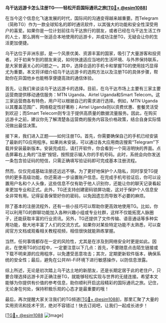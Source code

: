 **乌干达远游卡怎么注册TG——轻松开启国际通讯之旅[[TG💪+ @esim1088](https://t.me/s/esim1088)]**

在当今这个信息化飞速发展的时代，国际间的沟通变得越来越重要。而Telegram（简称TG）作为一款全球知名的即时通讯软件，以其强大的功能和安全性深受用户的喜爱。如果你是一位计划前往乌干达旅行的朋友，或者已经在乌干达生活工作的人士，那么拥有一张适合本地使用的远游卡，并成功注册TG，无疑会让你的生活更加便捷。

乌干达位于非洲东部，是一个风景优美、资源丰富的国家，吸引了大量游客和投资者。对于初来乍到的朋友来说，如何快速适应当地的生活环境、与外界保持联系，是大家普遍关心的问题之一。其中，选择合适的手机卡和掌握TG的使用技巧显得尤为重要。本文将详细介绍乌干达远游卡的选购方法以及注册TG的具体步骤，帮助你在异国他乡也能畅享便捷高效的通信体验。

首先，让我们来谈谈乌干达远游卡的选择。目前，在乌干达市场上主要有三家主要运营商提供移动通信服务：MTN Uganda、Airtel Uganda和Smart Telecom。这三家运营商各有特色，用户可以根据自己的需求进行选择。例如，MTN Uganda以其覆盖范围广、网络稳定性好著称；Airtel Uganda则以资费优惠、套餐灵活受到欢迎；而Smart Telecom则专注于提供高质量的数据流量服务。因此，在购买远游卡之前，建议你先了解清楚各运营商的服务内容及价格政策，结合自身实际情况做出最佳决策。

接下来，我们进入正题——如何注册TG。首先，你需要确保自己的手机已经安装了最新的TG应用程序。如果尚未安装，可以通过各大应用商店搜索“Telegram”下载并安装最新版本。安装完成后，请打开软件，你会看到一个简洁明快的界面。点击屏幕右上角的“注册”按钮，按照提示输入你的手机号码。此时，系统会向你发送一条包含验证码的短信，只需正确填写验证码即可完成基本注册流程。

然而，仅仅完成基础注册还远远不够。为了更好地保护个人隐私，同时享受TG提供的更多高级功能，你还需进一步设置账户信息。在完成手机号验证后，你可以设置用户名和个人头像，这些信息不仅有助于他人识别你，还能让你的聊天记录看起来更加专业和正式。此外，TG还支持创建密码锁屏功能，这对于保护个人信息安全非常有用。记得妥善保管好你的密码，以免因遗忘而导致不必要的麻烦。

除了基本的注册流程外，还有一些小技巧可以帮助你更高效地使用TG。比如，你可以利用TG的群聊功能加入各种兴趣小组或专业社群，这样不仅能拓宽人脉圈子，还能获取丰富的行业资讯。另外，TG还提供了文件传输、语音通话等多种实用功能，极大地丰富了人们的交流方式。如果你对某些特定功能不太熟悉，可以查阅官方文档或观看相关教程视频，相信很快就能熟练掌握。

当然，任何事情都存在一定的风险性，尤其是在涉及到网络安全时更是如此。因此，在使用TG的过程中，一定要注意以下几点：首先，不要随意点击陌生链接或下载不明来源的应用程序，以免遭受恶意攻击；其次，定期更新软件版本，确保系统的安全性；最后，避免在公共Wi-Fi环境下进行敏感操作，以防信息泄露。

综上所述，无论是初次踏上乌干达土地的新朋友，还是长期定居于此的老住户，只要合理选择远游卡并正确注册TG，就能够轻松实现与世界的无缝连接。希望本文能够为你提供有价值的参考信息，助你顺利开启这段精彩的国际通讯之旅。记住，无论身在何处，保持积极乐观的心态才是最重要的哦！

最后，再次提醒大家关注我们的TG频道[[TG💪+ @esim1088](https://t.me/s/esim1088)]，那里汇聚了大量的实用资讯和技术干货，绝对不容错过！快去订阅吧，让我们一起成长进步！

[[TG💪+ @esim1088](https://t.me/s/esim1088) ![Image](https://i.postimg.cc/4NQfJmqS/Snipaste-2025-05-13-00-14-12.png)]